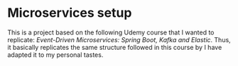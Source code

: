 # Microservices setup

This is a project based on the following Udemy course that I wanted to replicate: _Event-Driven Microservices: Spring Boot, Kafka and Elastic_.
Thus, it basically replicates the same structure followed in this course by I have adapted it to my personal tastes.






